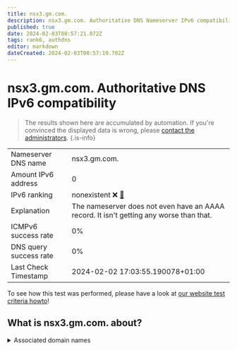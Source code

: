 ```yaml
---
title: nsx3.gm.com.
description: nsx3.gm.com. Authoritative DNS Nameserver IPv6 compatibility
published: true
date: 2024-02-03T00:57:21.072Z
tags: rank6, authdns
editor: markdown
dateCreated: 2024-02-03T00:57:19.702Z
---
```


# nsx3.gm.com. Authoritative DNS IPv6 compatibility

> The results shown here are accumulated by automation. If you're convinced the displayed data is wrong, please [contact the administrators](/howto/chat). 
{.is-info}




|   |   |
| - | - |
| Nameserver DNS name | nsx3.gm.com.
| Amount IPv6 address | 0
| IPv6 ranking | nonexistent :x: [🔗](/howto/ranking) |
| Explanation | The nameserver does not even have an AAAA record. It isn't getting any worse than that. |
| ICMPv6 success rate | 0%|
| DNS query success rate | 0% |
| Last Check Timestamp | 2024-02-02 17:03:55.190078+01:00 |

To see how this test was performed, please have a look at [our website test criteria howto](/howto/testcriteria/authdns)!


## What is nsx3.gm.com. about?






<details>
<summary>Associated domain names</summary>

www.buick.com

www.chevrolet.com

</details>

